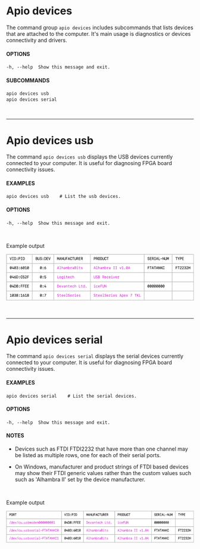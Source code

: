 

# Apio devices

The command group `apio devices` includes subcommands that lists devices
that are attached to the computer. It's main usage is diagnostics or
devices connectivity and drivers.

#### OPTIONS
```
-h, --help  Show this message and exit.
```

#### SUBCOMMANDS
```
apio devices usb
apio devices serial
```
<br>

-----

# Apio devices usb

The command `apio devices usb` displays the USB devices currently
connected to your computer. It is useful for diagnosing FPGA board
connectivity issues.

#### EXAMPLES
```
apio devices usb    # List the usb devices.
```

#### OPTIONS
```
-h, --help  Show this message and exit.
```
<br>

Example output

![](assets/apio-devices-usb.png)

<br>

----

# Apio devices serial

The command `apio devices serial` displays the serial devices
currently connected to your computer. It is useful for diagnosing FPGA
board connectivity issues.

#### EXAMPLES
```
apio devices serial    # List the serial devices.
```

#### OPTIONS
```
-h, --help  Show this message and exit.
```

#### NOTES
  
* Devices such as FTDI FTDI2232 that have more than one
channel may be listed as multiple rows, one for each of their serial
ports.

* On Windows, manufacturer and product strings of FTDI based devices may
show their FTDI generic values rather than the custom values such such
as 'Alhambra II' set by the device manufacturer.

<br>

Example output

![](assets/apio-devices-serial.png)

<br>

